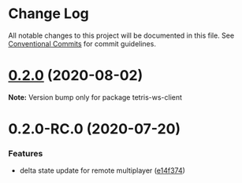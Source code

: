 # Change Log

All notable changes to this project will be documented in this file.
See [Conventional Commits](https://conventionalcommits.org) for commit guidelines.

# [0.2.0](https://bitbucket.org/davidtamsoftware/tetris-monorepo/compare/v0.2.0-RC.0...v0.2.0) (2020-08-02)

**Note:** Version bump only for package tetris-ws-client





# 0.2.0-RC.0 (2020-07-20)


### Features

* delta state update for remote multiplayer ([e14f374](https://bitbucket.org/davidtamsoftware/tetris-monorepo/commits/e14f374fc285457d35e648bc720ac8e92d80d086))
